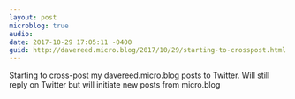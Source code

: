 ```yaml
---
layout: post
microblog: true
audio: 
date: 2017-10-29 17:05:11 -0400
guid: http://davereed.micro.blog/2017/10/29/starting-to-crosspost.html
---
```

Starting to cross-post my davereed.micro.blog posts to Twitter. Will still reply on Twitter but will initiate new posts from micro.blog
